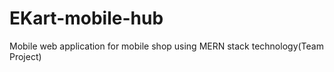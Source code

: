 # EKart-mobile-hub
Mobile web application for mobile shop using MERN stack technology(Team Project)
